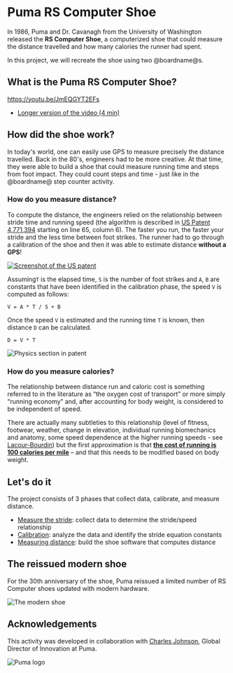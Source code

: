 # Puma RS Computer Shoe

In 1986, Puma and Dr. Cavanagh from the University of Washington released the **RS Computer Shoe**, a computerized shoe that could measure the distance travelled and how many calories the runner had spent.

In this project, we will recreate the shoe using two @boardname@s.

## What is the Puma RS Computer Shoe?

https://youtu.be/JmEQGYT2EFs

* [Longer version of the video (4 min)](https://youtu.be/iTPBLBGZmV0)


## How did the shoe work?

In today's world, one can easily use GPS to measure precisely the distance travelled. Back in the 80's, engineers had to be more creative. At that time, they were able to build a shoe that could measure running time and steps from foot impact. They could count steps and time - just like in the @boardname@ step counter activity.

### How do you measure distance?

To compute the distance, the engineers relied on the relationship between stride time and running speed (the algorithm is described in [US Patent 4,771,394](/static/mb/projects/puma-rs-computer-shoe/patent.pdf) starting on line 65, column 6). The faster you run, the faster your stride and the less time between foot strikes. The runner had to go through a calibration of the shoe and then it was able to estimate distance **without a GPS**!

[![Screenshot of the US patent](/static/mb/projects/puma-rs-computer-shoe/uspatent.png)](/static/mb/projects/puma-rs-computer-shoe/patent.pdf)

Assuming``T`` is the elapsed time, ``S`` is the number of foot strikes
and ``A``, ``B`` are constants that have been identified in the calibration phase, the 
speed ``V`` is computed as follows:

    V = A * T / S + B


Once the speed ``V`` is estimated and the running time ``T`` is known, then distance ``D`` can be calculated.

    D = V * T

![Physics section in patent](/static/mb/projects/puma-rs-computer-shoe/physics.png)

### How do you measure calories?

The relationship between distance run and caloric cost is something referred to in the literature as “the oxygen cost of transport” or more simply “running economy” and, after accounting for body weight, is considered to be independent of speed.
 
There are actually many subtleties to this relationship (level of fitness, footwear, weather, change in elevation, individual running biomechanics and anatomy, some speed dependence at the higher running speeds - see [Lacour-Bourdin](https://www.ncbi.nlm.nih.gov/pubmed/25681108)) but the first approximation is that **[the cost of running is 100 calories per mile](https://www.healthline.com/health/fitness-exercise/running-burn-calories-per-mile#per-mile)** – and that this needs to be modified based on body weight.

## Let's do it

The project consists of 3 phases that collect data, calibrate, and measure distance. 

* [Measure the stride](/projects/puma-rs-computer-shoe/measuring-stride): collect data to determine the stride/speed relationship
* [Calibration](/projects/puma-rs-computer-shoe/calibration): analyze the data and identify the stride equation constants
* [Measuring distance](/projects/puma-rs-computer-shoe/measuring-distance): build the shoe software that computes distance

## The reissued modern shoe

For the 30th anniversary of the shoe, Puma reissued a limited number of RS Computer shoes updated with modern hardware.

![The modern shoe](/static/mb/projects/puma-rs-computer-shoe/packaging.gif)

## Acknowledgements

This activity was developed in collaboration with [Charles Johnson](https://www.linkedin.com/in/thecharliehaus), Global Director of Innovation at Puma.

![Puma logo](/static/mb/projects/puma-rs-computer-shoe/puma.png)